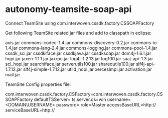 # autonomy-teamsite-soap-api
Connect TeamSite using com.interwoven.cssdk.factory.CSSOAPFactory

Get following TeamSite related jar files and add to classpath in eclipse:

axis.jar
commons-codec-1.4.jar
commons-discovery-0.2.jar
commons-io-1.4.jar
commons-lang-2.4.jar
commons-logging.jar
commons-pool-1.4.jar
cssdk_sci.jar
cssdkiface.jar
cssdkjava.jar
cssdksoap.jar
dom4j-1.6.1.jar
hopi.jar
jaxen-1.1.1.jar
jaxrpc.jar
log4j-1.2.13.jar
log100.jar
saaj-api-1.3.jar
sci_hopi.jar
searchiface.jar
serverutils100.jar
sharedutils100.jar
slf4j-api-1.7.12.jar
slf4j-simple-1.7.12.jar
utild_hopi.jar
xercesImpl.jar
activation.jar
mail.jar


TeamSite Config properties file:

com.interwoven.cssdk.factory.CSFactory=com.interwoven.cssdk.factory.CSSOAPFactory
defaultTSServer=<SERVERNAME>
ts.server.os=win
username=<DOMAIN\\USERNAME>
password=<PASSWORD>
role=Master
accessBaseURL=http://<SERVERNAME>
serviceBaseURL=http://<SERVERNAME>

